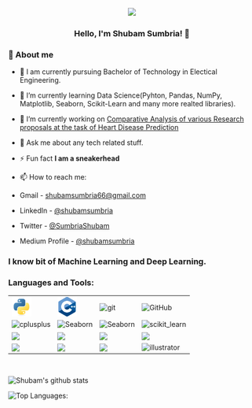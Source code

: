 <p  align="center"><img width="75%" height="auto" src="https://i.imgur.com/iXuL1HG.png" height="175px"/></p>

<h3 align="center">Hello, I'm Shubam Sumbria! 👋</a>

### 📖 About me

- 🔭 I am currently pursuing Bachelor of Technology in Electical Engineering.
- 🌱 I’m currently learning Data Science(Pyhton, Pandas, NumPy, Matplotlib, Seaborn, Scikit-Learn and many more realted libraries).
- 🔑 I’m currently working on [Comparative Analysis of various Research proposals at the task of Heart Disease Prediction](https://github.com/raina-akshay/CMPR_HEART)
- 💬 Ask me about any tech related stuff.
- ⚡ Fun fact **I am a sneakerhead**
- 📫 How to reach me:
- Gmail - shubamsumbria66@gmail.com
- LinkedIn - [@shubamsumbria](https://www.linkedin.com/in/shubamsumbria/)
- Twitter - [@SumbriaShubam](https://twitter.com/SumbriaShubam)

- Medium Profile - [@shubamsumbria](https://shubamsumbria.medium.com/)

### I know bit of Machine Learning and Deep Learning.

### Languages and Tools:

<table>
<tbody>
<tr>
<td><a><img src="https://raw.githubusercontent.com/devicons/devicon/master/icons/python/python-original.svg" alt="python" align="center" width="40"/></a></td>
<td><a><img src="https://raw.githubusercontent.com/devicons/devicon/master/icons/cplusplus/cplusplus-original.svg" alt="cplusplus" align="center" width="40"/></a></td>
<td><a><img src="https://www.vectorlogo.zone/logos/git-scm/git-scm-icon.svg" alt="git" align="center" width="40"/></a></td>
<td><a><img alt="GitHub" title="GitHub" align="center" height="40px" src="https://i.imgur.com/DZgetVv.png"/></a></td>
</tr>
<tr>
<td><a><img src="https://matplotlib.org/_static/logo2_compressed.svg" alt="cplusplus" align="center" width="55"/></a></td>
<td><a><img src="https://seaborn.pydata.org/_static/logo-wide-lightbg.svg" alt="Seaborn" align="center" width="55"/></a></td>
<td><a><img src="https://pandas.pydata.org/docs/_static/pandas.svg" alt="Seaborn" align="center" width="55"/></a></td>
<td> <a><img src="https://upload.wikimedia.org/wikipedia/commons/0/05/Scikit_learn_logo_small.svg" alt="scikit_learn" align="center" width="55"/></a></td>
</tr>
<tr>
<td><a><img src="https://camo.githubusercontent.com/41e3e4d3f4c4d289366da457892647b320e0df08f519059406a34036a41bd31f/68747470733a2f2f6d69726f2e6d656469756d2e636f6d2f6d61782f313035302f302a345a366d774f524768745341676551322e706e67" align="center" width="35"/></a></td>
<td><a><img src="https://numpy.org/images/logos/numpy.svg" align="center" width="45"/></a></td>
<td><a><img src="https://www.vectorlogo.zone/logos/pytorch/pytorch-icon.svg" align="center" width="40"/></a></td>
<td><a><img src="https://www.vectorlogo.zone/logos/opencv/opencv-icon.svg" align="center" width="40"/></a>
</tr>
<tr>
<td><a><img src="https://upload.wikimedia.org/wikipedia/commons/thumb/7/7e/Spyder_logo.svg/96px-Spyder_logo.svg.png"  height="40px" align="center"/></a></td>
<td><a><img src="https://upload.wikimedia.org/wikipedia/commons/2/21/Matlab_Logo.png" align="center" width="40"/></a></td>
<td><a><img src="https://cdn.worldvectorlogo.com/logos/arduino-1.svg" align="center" width="40"/></a></td>
<td><a><img src="https://www.vectorlogo.zone/logos/adobe_illustrator/adobe_illustrator-icon.svg" alt="illustrator" align="center" width="40"/></a></td>
</tr>
</tbody>
</table>

<br/>

![Shubam's github stats](https://github-readme-stats.codestackr.vercel.app/api?username=shubamsumbria66&show_icons=true&bg_color=151515&title_color=ffffff&text_color=daf7dc)

![Top Languages:](https://github-readme-stats.vercel.app/api/top-langs/?username=shubamsumbria66&show_icons=true&bg_color=151515&title_color=ffffff&text_color=daf7dc)
